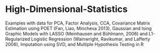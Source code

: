 # High-Dimensional-Statistics
Examples with data for PCA, Factor Analysis, CCA, Covariance Matrix Estimation using POET (Fan, Liao, Mincheva 2013), Gaussian and Ising Graphic Models with LASSO (Meinhausen and Bühlmann, 2006) and L1-Regularized Logistic Regression (Wainwright, Ravikumar, and Lafferty 2006), Imputation using SVD, and Multiple Hypothesis Testing in R
